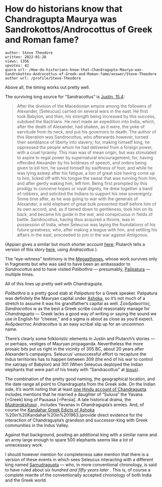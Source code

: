 # How do historians know that Chandragupta Maurya was Sandrokottos/Androcottus of Greek and Roman fame?

	author: Steve Theodore
	written: 2022-01-28
	views: 1356
	upvotes: 42
	quora url: /How-do-historians-know-that-Chandragupta-Maurya-was-Sandrokottos-Androcottus-of-Greek-and-Roman-fame/answer/Steve-Theodore
	author url: /profile/Steve-Theodore


Above all, the timing works out pretty well.

The surviving long source for “Sandracottus” is [Justin, 15.4](http://www.attalus.org/translate/justin1.html#15.4):

> After the division of the Macedonian empire among the followers of Alexander, [Seleucus] carried on several wars in the east. He first took Babylon, and then, his strength being increased by this success, subdued the Bactrians. He next made an expedition into India, which, after the death of Alexander, had shaken, as it were, the yoke of servitude from its neck, and put his governors to death. The author of this liberation was Sandrocottus, who afterwards however, turned their semblance of liberty into slavery; for, making himself king, he oppressed the people whom he had delivered from a foreign power, with a cruel tyranny. This man was of mean origin, but was stimulated to aspire to regal power by supernatural encouragement; for, having offended Alexander by his boldness of speech, and orders being given to kill him, he saved himself by swiftness of foot; and while he was lying asleep after his fatigue, a lion of great size having come up to him, licked off with his tongue the sweat that was running from him, and after gently waking him, left him. Being first prompted by this prodigy to conceive hopes or royal dignity, he drew together a band of robbers, and solicited the Indians to support his new sovereignty. Some time after, as he was going to war with the generals of Alexander, a wild elephant of great bulk presented itself before him of its own accord, and, as if tamed down to gentleness, took him on its back, and became his guide in the war, and conspicuous in fields of battle. Sandrocottus, having thus acquired a throne, was in possession of India, when Seleucus was laying the foundations of his future greatness; who, after making a league with him, and settling his affairs in the east, proceeded to join in the war against Antigonus.

(Appian gives a similar but much shorter account [here](https://www.livius.org/sources/content/appian/appian-the-syrian-wars/appian-the-syrian-wars-11/); Plutarch tells a version of this story [here](https://penelope.uchicago.edu/Thayer/E/Roman/Texts/Plutarch/Lives/Alexander*/9.html), using _Andracottus_ ).

The “eye-witness” testimony is the [Megasthenes](https://en.wikipedia.org/wiki/Megasthenes), whose work survives only in fragments but who was said to have been an ambassador to _Sandrocottus_ and to have visited _Palibothra_  — presumably, [Palipatura](https://en.wikipedia.org/wiki/Pataliputra) — multiple times.

All of this lines up pretty well with Chandragupta.

_Palibothra_ is a pretty good stab at _Palipatura_ for a Greek speaker. Palipatura was definitely the Mauryan capital under [Ashoka](https://en.wikipedia.org/wiki/Ashoka), so it’s not much of a stretch to assume it was his grandfather’s capital as well. _Σανδράκοττος, Sandracottos w_ as the best a Greek scribe could reasonably manage for _Chandragupta —_  Greek lacks a good way of writing or saying the sound we use in English for “cheese,” and a sigma is about as close as you’d expect. _Ανδράκοττος Andracottus_  is an easy scribal slip up for an uncommon name.

There’s clearly some folkloristic elements in Justin and Plutarch’s stories — or perhaps, vestiges of Mauryan propaganda. Nevertheless the more prosaic bits put us right in the vicinity of 305 BC, about 20 years after Alexander’s campaigns. Seleucus’ unsuccessful effort to recapture the Indus territories has to happen between 309 (the end of his war to control the satrapy of Babylon) and 301 (When Seleucus deployed the Indian elephants that were part of his treaty with “Sandracottus” at [Ipsus](https://www.livius.org/articles/battle/ipsus/)).

The combination of the pretty good naming, the geographical location, and the date range all point to Chandragupta from the Greek side. On the Indian side, It’s worth noting that at least [one Hindu account of Chandragupta ](http://hinduonline.co/Scriptures/Puranas/BhavishyaPurana.html)includes mentions that he married a daughter of “Suluva” the Yavana [=Greek] king of Pausasa [=Persia]. A late historical drama, the _[Mudrarakshasa](https://en.wikipedia.org/wiki/Mudrarakshasa)_ _,_ includes Yavanas in Chandragupta’s armies. And, of course the [Kandahar Greek Edicts of Ashoka ](https://en.wikipedia.org/wiki/Kandahar_Greek_Edicts_of_Ashoka#:~:text=The%20Kandahar%20Greek%20Edicts%20of,Farsi)%20in%20Kandahar%20in%201963.)provide direct evidence for the interaction of Chandragupta’s grandson and successor-king with Greek communities in the Indus Valley.

Against that background, positing an additional king with a similar name and an army large enough to spare 500 elephants seems like a lot of unnecessary work.

I should however mention for completeness sake mention that there is a version of these events in which sees Seleucus interacting with a different king named [Samudragupta](https://en.wikipedia.org/wiki/Samudragupta) — who, in more conventional chronology, is said to have ruled about _six hundred and fifty years later_ . This is, of course a complete rewrite of the conventionally accepted chronology of both India and the Greek world.

